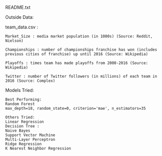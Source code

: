 README.txt


Outside Data:

team_data.csv :

	Market_Size : media market population (in 1000s) (Source: Reddit, Nielson)

	Championships : number of championships franchise has won (includes previous cities of franchise) up until 2016 (Source: Wikipedia)

	Playoffs : times team has made playoffs from 2000-2016 (Source: Wikipedia)

	Twitter : number of Twitter followers (in millions) of each team in 2016 (Source: Complex)


Models Tried:

	Best Performing:
	Random Forest
	max_depth=18, random_state=0, criterion='mae', n_estimators=35

	Others Tried:
	Linear Regression
	Decision Tree :
	Naive Bayes
	Support Vector Machine
	Multi-Layer Perceptron
	Ridge Regression
	K Nearest Neighbor Regression
